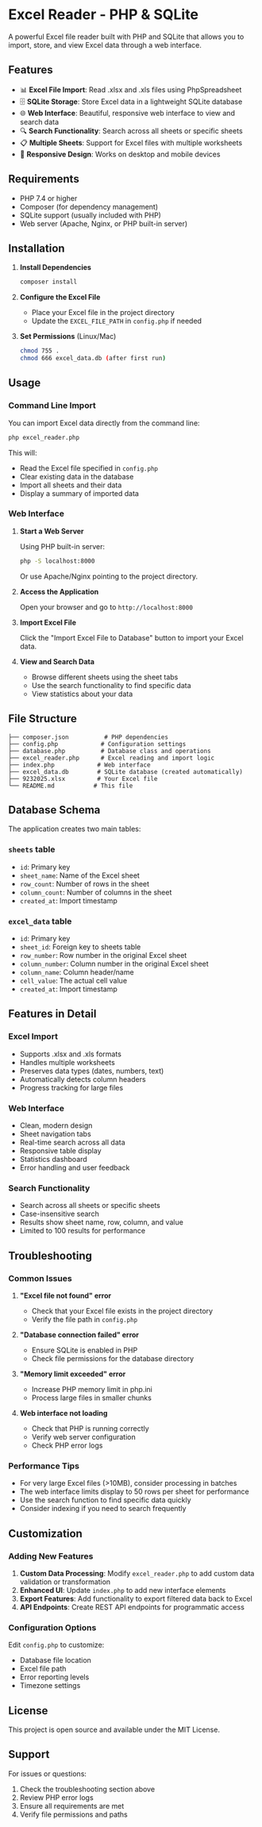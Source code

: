 # Excel Reader - PHP & SQLite

A powerful Excel file reader built with PHP and SQLite that allows you to import, store, and view Excel data through a web interface.

## Features

- 📊 **Excel File Import**: Read .xlsx and .xls files using PhpSpreadsheet
- 🗄️ **SQLite Storage**: Store Excel data in a lightweight SQLite database
- 🌐 **Web Interface**: Beautiful, responsive web interface to view and search data
- 🔍 **Search Functionality**: Search across all sheets or specific sheets
- 📋 **Multiple Sheets**: Support for Excel files with multiple worksheets
- 📱 **Responsive Design**: Works on desktop and mobile devices

## Requirements

- PHP 7.4 or higher
- Composer (for dependency management)
- SQLite support (usually included with PHP)
- Web server (Apache, Nginx, or PHP built-in server)

## Installation

1. **Install Dependencies**
   ```bash
   composer install
   ```

2. **Configure the Excel File**
   - Place your Excel file in the project directory
   - Update the `EXCEL_FILE_PATH` in `config.php` if needed

3. **Set Permissions** (Linux/Mac)
   ```bash
   chmod 755 .
   chmod 666 excel_data.db (after first run)
   ```

## Usage

### Command Line Import

You can import Excel data directly from the command line:

```bash
php excel_reader.php
```

This will:
- Read the Excel file specified in `config.php`
- Clear existing data in the database
- Import all sheets and their data
- Display a summary of imported data

### Web Interface

1. **Start a Web Server**
   
   Using PHP built-in server:
   ```bash
   php -S localhost:8000
   ```
   
   Or use Apache/Nginx pointing to the project directory.

2. **Access the Application**
   
   Open your browser and go to `http://localhost:8000`

3. **Import Excel File**
   
   Click the "Import Excel File to Database" button to import your Excel data.

4. **View and Search Data**
   
   - Browse different sheets using the sheet tabs
   - Use the search functionality to find specific data
   - View statistics about your data

## File Structure

```
├── composer.json          # PHP dependencies
├── config.php            # Configuration settings
├── database.php          # Database class and operations
├── excel_reader.php      # Excel reading and import logic
├── index.php            # Web interface
├── excel_data.db        # SQLite database (created automatically)
├── 9232025.xlsx         # Your Excel file
└── README.md           # This file
```

## Database Schema

The application creates two main tables:

### `sheets` table
- `id`: Primary key
- `sheet_name`: Name of the Excel sheet
- `row_count`: Number of rows in the sheet
- `column_count`: Number of columns in the sheet
- `created_at`: Import timestamp

### `excel_data` table
- `id`: Primary key
- `sheet_id`: Foreign key to sheets table
- `row_number`: Row number in the original Excel sheet
- `column_number`: Column number in the original Excel sheet
- `column_name`: Column header/name
- `cell_value`: The actual cell value
- `created_at`: Import timestamp

## Features in Detail

### Excel Import
- Supports .xlsx and .xls formats
- Handles multiple worksheets
- Preserves data types (dates, numbers, text)
- Automatically detects column headers
- Progress tracking for large files

### Web Interface
- Clean, modern design
- Sheet navigation tabs
- Real-time search across all data
- Responsive table display
- Statistics dashboard
- Error handling and user feedback

### Search Functionality
- Search across all sheets or specific sheets
- Case-insensitive search
- Results show sheet name, row, column, and value
- Limited to 100 results for performance

## Troubleshooting

### Common Issues

1. **"Excel file not found" error**
   - Check that your Excel file exists in the project directory
   - Verify the file path in `config.php`

2. **"Database connection failed" error**
   - Ensure SQLite is enabled in PHP
   - Check file permissions for the database directory

3. **"Memory limit exceeded" error**
   - Increase PHP memory limit in php.ini
   - Process large files in smaller chunks

4. **Web interface not loading**
   - Check that PHP is running correctly
   - Verify web server configuration
   - Check PHP error logs

### Performance Tips

- For very large Excel files (>10MB), consider processing in batches
- The web interface limits display to 50 rows per sheet for performance
- Use the search function to find specific data quickly
- Consider indexing if you need to search frequently

## Customization

### Adding New Features

1. **Custom Data Processing**: Modify `excel_reader.php` to add custom data validation or transformation
2. **Enhanced UI**: Update `index.php` to add new interface elements
3. **Export Features**: Add functionality to export filtered data back to Excel
4. **API Endpoints**: Create REST API endpoints for programmatic access

### Configuration Options

Edit `config.php` to customize:
- Database file location
- Excel file path
- Error reporting levels
- Timezone settings

## License

This project is open source and available under the MIT License.

## Support

For issues or questions:
1. Check the troubleshooting section above
2. Review PHP error logs
3. Ensure all requirements are met
4. Verify file permissions and paths
